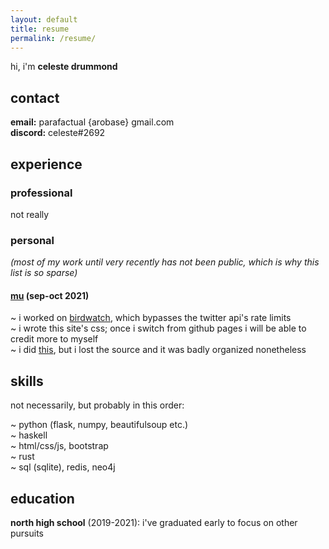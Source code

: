 ```yaml
---
layout: default
title: resume
permalink: /resume/
---
```


hi, i'm **celeste drummond**

## contact

**email:** parafactual {arobase} gmail.com  
**discord:** celeste#2692

## experience

### professional

not really

### personal

_(most of my work until very recently has not been public, which is why this_
_list is so sparse)_

#### **[mu](https://github.com/cosmicoptima/mu)** (sep-oct 2021)

~ i worked on [birdwatch](https://github.com/cosmicoptima/birdwatch), which
bypasses the twitter api's rate limits  
~ i wrote this site's css; once i switch from github pages i will be able to
credit more to myself  
~ i did [this](https://twitter.com/parafactual/status/1381375742978703361), but
i lost the source and it was badly organized nonetheless

## skills

not necessarily, but probably in this order:

~ python (flask, numpy, beautifulsoup etc.)  
~ haskell  
~ html/css/js, bootstrap  
~ rust  
~ sql (sqlite), redis, neo4j

## education

**north high school** (2019-2021): i've graduated early to focus on other
pursuits
